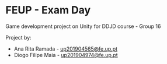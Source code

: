 # FEUP - Exam Day
Game development project on Unity for DDJD course - Group 16

Project by:
- Ana Rita Ramada - up201904565@fe.up.pt
- Diogo Filipe Maia - up201904974@fe.up.pt
